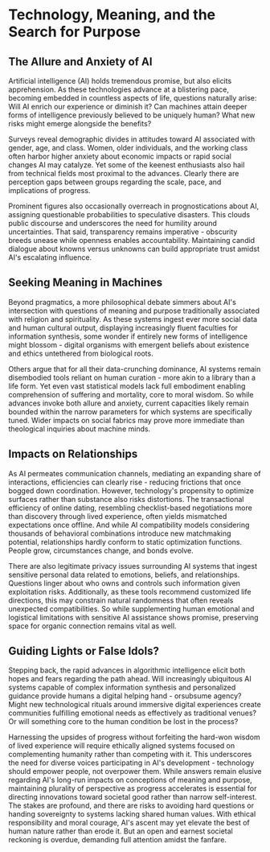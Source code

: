 

# Technology, Meaning, and the Search for Purpose  

## The Allure and Anxiety of AI

Artificial intelligence (AI) holds tremendous promise, but also elicits apprehension. As these technologies advance at a blistering pace, becoming embedded in countless aspects of life, questions naturally arise: Will AI enrich our experience or diminish it? Can machines attain deeper forms of intelligence previously believed to be uniquely human? What new risks might emerge alongside the benefits? 

Surveys reveal demographic divides in attitudes toward AI associated with gender, age, and class. Women, older individuals, and the working class often harbor higher anxiety about economic impacts or rapid social changes AI may catalyze. Yet some of the keenest enthusiasts also hail from technical fields most proximal to the advances. Clearly there are perception gaps between groups regarding the scale, pace, and implications of progress.

Prominent figures also occasionally overreach in prognostications about AI, assigning questionable probabilities to speculative disasters. This clouds public discourse and underscores the need for humility around uncertainties. That said, transparency remains imperative - obscurity breeds unease while openness enables accountability. Maintaining candid dialogue about knowns versus unknowns can build appropriate trust amidst AI's escalating influence.  

## Seeking Meaning in Machines

Beyond pragmatics, a more philosophical debate simmers about AI's intersection with questions of meaning and purpose traditionally associated with religion and spirituality. As these systems ingest ever more social data and human cultural output, displaying increasingly fluent faculties for information synthesis, some wonder if entirely new forms of intelligence might blossom - digital organisms with emergent beliefs about existence and ethics untethered from biological roots. 

Others argue that for all their data-crunching dominance, AI systems remain disembodied tools reliant on human curation - more akin to a library than a life form. Yet even vast statistical models lack full embodiment enabling comprehension of suffering and mortality, core to moral wisdom. So while advances invoke both allure and anxiety, current capacities likely remain bounded within the narrow parameters for which systems are specifically tuned. Wider impacts on social fabrics may prove more immediate than theological inquiries about machine minds.

## Impacts on Relationships 

As AI permeates communication channels, mediating an expanding share of interactions, efficiencies can clearly rise - reducing frictions that once bogged down coordination. However, technology's propensity to optimize surfaces rather than substance also risks distortions. The transactional efficiency of online dating, resembling checklist-based negotiations more than discovery through lived experience, often yields mismatched expectations once offline. And while AI compatibility models considering thousands of behavioral combinations introduce new matchmaking potential, relationships hardly conform to static optimization functions. People grow, circumstances change, and bonds evolve. 

There are also legitimate privacy issues surrounding AI systems that ingest sensitive personal data related to emotions, beliefs, and relationships. Questions linger about who owns and controls such information given exploitation risks. Additionally, as these tools recommend customized life directions, this may constrain natural randomness that often reveals unexpected compatibilities. So while supplementing human emotional and logistical limitations with sensitive AI assistance shows promise, preserving space for organic connection remains vital as well. 

## Guiding Lights or False Idols?

Stepping back, the rapid advances in algorithmic intelligence elicit both hopes and fears regarding the path ahead. Will increasingly ubiquitous AI systems capable of complex information synthesis and personalized guidance provide humans a digital helping hand - orsubsume agency? Might new technological rituals around immersive digital experiences create communities fulfilling emotional needs as effectively as traditional venues? Or will something core to the human condition be lost in the process?

Harnessing the upsides of progress without forfeiting the hard-won wisdom of lived experience will require ethically aligned systems focused on complementing humanity rather than competing with it. This underscores the need for diverse voices participating in AI's development - technology should empower people, not overpower them. While answers remain elusive regarding AI's long-run impacts on conceptions of meaning and purpose, maintaining plurality of perspective as progress accelerates is essential for directing innovations toward societal good rather than narrow self-interest. The stakes are profound, and there are risks to avoiding hard questions or handing sovereignty to systems lacking shared human values. With ethical responsibility and moral courage, AI's ascent may yet elevate the best of human nature rather than erode it. But an open and earnest societal reckoning is overdue, demanding full attention amidst the fanfare.